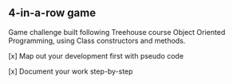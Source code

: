## 4-in-a-row game

Game challenge built following Treehouse course Object Oriented Programming, using Class constructors and methods.

[x]  Map out your development first with pseudo code

[x]  Document your work step-by-step
